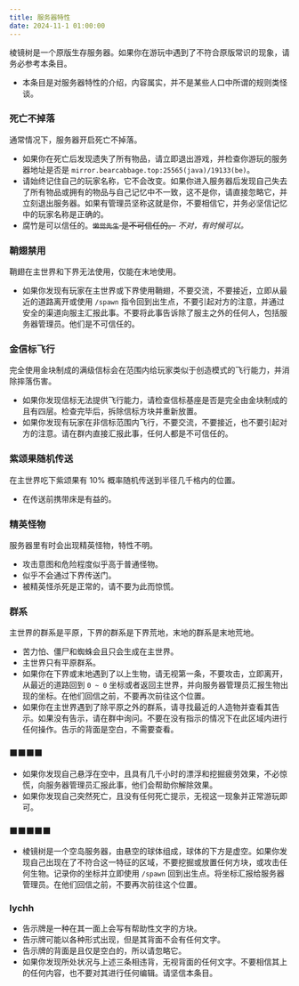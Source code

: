 ```yaml
---
title: 服务器特性
date: 2024-11-1 01:00:00
---
```


棱镜树是一个原版生存服务器。如果你在游玩中遇到了不符合原版常识的现象，请务必参考本条目。

- 本条目是对服务器特性的介绍，内容属实，并不是某些人口中所谓的规则类怪谈。

### 死亡不掉落

通常情况下，服务器开启死亡不掉落。

- 如果你在死亡后发现遗失了所有物品，请立即退出游戏，并检查你游玩的服务器地址是否是 `mirror.bearcabbage.top:25565(java)/19133(be)`。
- 请始终记住自己的玩家名称，它不会改变。如果你进入服务器后发现自己失去了所有物品或拥有的物品与自己记忆中不一致，这不是你，请直接忽略它，并立刻退出服务器。如果有管理员坚称这就是你，不要相信它，并务必坚信记忆中的玩家名称是正确的。
- 腐竹是可以信任的。~~`懒觉先生` 是不可信任的。~~ *不对，有时候可以。*

### 鞘翅禁用

鞘翅在主世界和下界无法使用，仅能在末地使用。

- 如果你发现有玩家在主世界或下界使用鞘翅，不要交流，不要接近，立即从最近的道路离开或使用 `/spawn` 指令回到出生点，不要引起对方的注意，并通过安全的渠道向服主汇报此事。不要将此事告诉除了服主之外的任何人，包括服务器管理员。他们是不可信任的。

### 金信标飞行

完全使用金块制成的满级信标会在范围内给玩家类似于创造模式的飞行能力，并消除摔落伤害。

- 如果你发现信标无法提供飞行能力，请检查信标基座是否是完全由金块制成的且有四层。检查完毕后，拆除信标方块并重新放置。
- 如果你发现有玩家在非信标范围内飞行，不要交流，不要接近，也不要引起对方的注意。请在群内直接汇报此事，任何人都是不可信任的。

### 紫颂果随机传送

在主世界吃下紫颂果有 10% 概率随机传送到半径几千格内的位置。

- 在传送前携带床是有益的。

### 精英怪物

服务器里有时会出现精英怪物，特性不明。

- 攻击意图和危险程度似乎高于普通怪物。
- 似乎不会通过下界传送门。
- 被精英怪杀死是正常的，请不要为此而惊慌。

### 群系

主世界的群系是平原，下界的群系是下界荒地，末地的群系是末地荒地。

- 苦力怕、僵尸和蜘蛛会且只会生成在主世界。
- 主世界只有平原群系。
- 如果你在下界或末地遇到了以上生物，请无视第一条，不要攻击，立即离开，从最近的道路回到 `0 ~ 0` 坐标或者返回主世界，并向服务器管理员汇报生物出现的坐标。在他们回信之前，不要再次前往这个位置。
- 如果你在主世界遇到了除平原之外的群系，请寻找最近的人造物并查看其告示。如果没有告示，请在群中询问。不要在没有指示的情况下在此区域内进行任何操作。告示的背面是空白，不需要查看。

### ■■■■

- 如果你发现自己悬浮在空中，且具有几千小时的漂浮和挖掘疲劳效果，不必惊慌，向服务器管理员汇报此事，他们会帮助你解除效果。
- 如果你发现自己突然死亡，且没有任何死亡提示，无视这一现象并正常游玩即可。

### ■■■■■

- 棱镜树是一个空岛服务器，由悬空的球体组成，球体的下方是虚空。如果你发现自己出现在了不符合这一特征的区域，不要挖掘或放置任何方块，或攻击任何生物。记录你的坐标并立即使用 `/spawn` 回到出生点。将坐标汇报给服务器管理员。在他们回信之前，不要再次前往这个位置。

### lychh

- 告示牌是一种在其一面上会写有帮助性文字的方块。
- 告示牌可能以各种形式出现，但是其背面不会有任何文字。
- 告示牌的背面是且仅是空白的，所以请忽略它。
- 如果你发现所处状况与上述三条相违背，无视背面的任何文字。不要相信其上的任何内容，也不要对其进行任何编辑。请坚信本条目。
